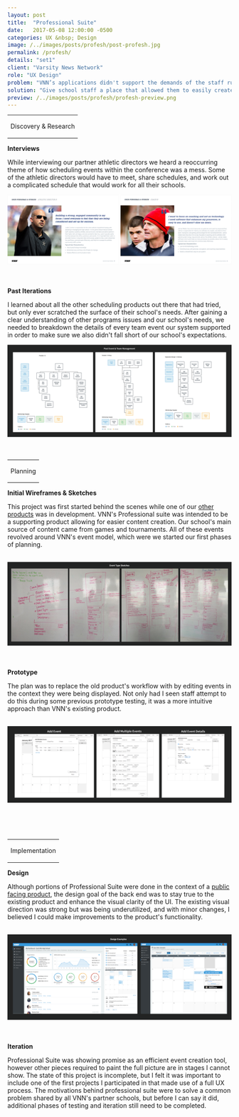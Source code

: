 ```yaml
---
layout: post
title:  "Professional Suite"
date:   2017-05-08 12:00:00 -0500
categories: UX &nbsp; Design
image: /../images/posts/profesh/post-profesh.jpg
permalink: /profesh/
details: "set1"
client: "Varsity News Network"
role: "UX Design"
problem: "VNN’s applications didn't support the demands of the staff running the schools programs. Especially when it came to scheduling, and managing events."
solution: "Give school staff a place that allowed them to easily create, manage, and share important schedule information."
preview: /../images/posts/profesh/profesh-preview.png
---
```


<table class="post-content-section-title">
  <tr>
    <td>
      <p class="section-title">Discovery & Research</p>
    </td>
  </tr>
</table>


**Interviews**

While interviewing our partner athletic directors we heard a reoccurring theme of how scheduling events within the conference was a mess. Some of the athletic directors would have to meet, share schedules, and work out a complicated schedule that would work for all their schools.


![Personae](/../images/posts/profesh/profesh-personas.png)
<br>
<br>
<br>


**Past Iterations**

I learned about all the other scheduling products out there that had tried, but only ever scratched the surface of their school's needs. After gaining a clear understanding of other programs issues and our school's needs, we needed to breakdown the details of every team event our system supported in order to make sure we also didn't fall short of our school's expectations.


![Old Product Sitemap](/../images/posts/profesh/profesh-sitemaps.png)
<br>
<br>
<br>


<table class="post-content-section-title">
  <tr>
    <td>
      <p class="section-title">Planning</p>
    </td>
  </tr>
</table>


**Initial Wireframes & Sketches**

This project was first started behind the scenes while one of our <a href="/sports-hub/">other products</a> was in development. VNN's Professional suite was intended to be a supporting product allowing for easier content creation. Our school's main source of content came from games and tournaments. All of these events revolved around VNN's event model, which were we started our first phases of planning.
<br>
<br>


![Whiteboard Sketches](/../images/posts/profesh/profesh-whiteboard-sketches.png)
<br>
<br>
<br>


**Prototype**

The plan was to replace the old product's workflow with by editing events in the context they were being displayed. Not only had I seen staff attempt to do this during some previous prototype testing, it was a more intuitive approach than VNN's existing product.
<br>
<br>


![Home](/../images/posts/profesh/profesh-prototype.png)

<br>
<br>
<br>

<table class="post-content-section-title">
  <tr>
    <td>
      <p class="section-title">Implementation</p>
    </td>
  </tr>
</table>


**Design**

Although portions of Professional Suite were done in the context of a <a href="/sports-hub/">public facing product</a>, the design goal of the back end was to stay true to the existing product and enhance the visual clarity of the UI. The existing visual direction was strong but was being underutilized, and with minor changes, I believed I could make improvements to the product's functionality.
<br>
<br>

![Professional Suite Design Examples](/../images/posts/profesh/profesh-designs.png)
<br>
<br>
<br>

**Iteration**

Professional Suite was showing promise as an efficient event creation tool, however other pieces required to paint the full picture are in stages I cannot show. The state of this project is incomplete, but I felt it was important to include one of the first projects I participated in that made use of a full UX process. The motivations behind professional suite were to solve a common problem shared by all VNN's partner schools, but before I can say it did, additional phases of testing and iteration still need to be completed.
<br>
<br>
<br>
